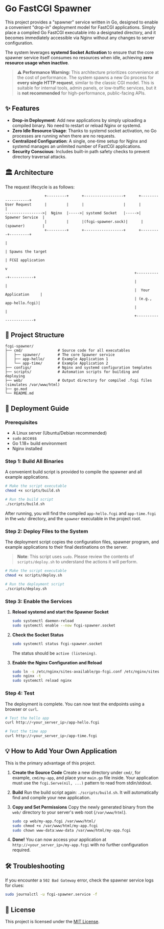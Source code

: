 # Go FastCGI Spawner

This project provides a "spawner" service written in Go, designed to enable a convenient "drop-in" deployment model for FastCGI applications. Simply place a compiled Go FastCGI executable into a designated directory, and it becomes immediately accessible via Nginx without any changes to server configuration.

The system leverages **systemd Socket Activation** to ensure that the core spawner service itself consumes no resources when idle, achieving **zero resource usage when inactive**.

> **⚠️ Performance Warning:** This architecture prioritizes convenience at the cost of performance. The system spawns a new Go process for **every single HTTP request**, similar to the classic CGI model. This is suitable for internal tools, admin panels, or low-traffic services, but it is **not recommended** for high-performance, public-facing APIs.

## ✨ Features

-   **Drop-in Deployment**: Add new applications by simply uploading a compiled binary. No need to restart or reload Nginx or systemd.
-   **Zero Idle Resource Usage**: Thanks to systemd socket activation, no Go processes are running when there are no requests.
-   **Centralized Configuration**: A single, one-time setup for Nginx and systemd manages an unlimited number of FastCGI applications.
-   **Security Conscious**: Includes built-in path safety checks to prevent directory traversal attacks.

## 🏛️ Architecture

The request lifecycle is as follows:

```
                  +---------+      +------------------+      +-------------------+
User Request      |         |      |                  |      |                   |
----------------->|  Nginx  |----->| systemd Socket   |----->|  Spawner Service  |
                  |         |      |(fcgi-spawner.sock)|      |  (spawner)        |
                  +---------+      +------------------+      +---------+---------+
                                                                       |
                                                                       | Spawns the target
                                                                       | FCGI application
                                                                       v
                                                           +-----------+-----------+
                                                           |                       |
                                                           |  Your Application     |
                                                           | (e.g., app-hello.fcgi)|
                                                           |                       |
                                                           +-----------------------+
```

## 📂 Project Structure

```
fcgi-spawner/
├── cmd/                # Source code for all executables
│   ├── spawner/        # The core Spawner service
│   ├── app-hello/      # Example Application 1
│   └── app-time/       # Example Application 2
├── configs/            # Nginx and systemd configuration templates
├── scripts/            # Automation scripts for building and deploying
├── web/                # Output directory for compiled .fcgi files (simulates /var/www/html)
├── go.mod
└── README.md
```

## 🚀 Deployment Guide

### Prerequisites

-   A Linux server (Ubuntu/Debian recommended)
-   `sudo` access
-   Go 1.18+ build environment
-   Nginx installed

### Step 1: Build All Binaries

A convenient build script is provided to compile the spawner and all example applications.

```bash
# Make the script executable
chmod +x scripts/build.sh

# Run the build script
./scripts/build.sh
```

After running, you will find the compiled `app-hello.fcgi` and `app-time.fcgi` in the `web/` directory, and the `spawner` executable in the project root.

### Step 2: Deploy Files to the System

The deployment script copies the configuration files, spawner program, and example applications to their final destinations on the server.

> **Note**: This script uses `sudo`. Please review the contents of `scripts/deploy.sh` to understand the actions it will perform.

```bash
# Make the script executable
chmod +x scripts/deploy.sh

# Run the deployment script
./scripts/deploy.sh
```

### Step 3: Enable the Services

1.  **Reload systemd and start the Spawner Socket**
    ```bash
    sudo systemctl daemon-reload
    sudo systemctl enable --now fcgi-spawner.socket
    ```

2.  **Check the Socket Status**
    ```bash
    sudo systemctl status fcgi-spawner.socket
    ```
    The status should be `active (listening)`.

3.  **Enable the Nginx Configuration and Reload**
    ```bash
    sudo ln -s /etc/nginx/sites-available/go-fcgi.conf /etc/nginx/sites-enabled/
    sudo nginx -t
    sudo systemctl reload nginx
    ```

### Step 4: Test

The deployment is complete. You can now test the endpoints using a browser or `curl`.

```bash
# Test the hello app
curl http://<your_server_ip>/app-hello.fcgi

# Test the time app
curl http://<your_server_ip>/app-time.fcgi
```

## 💡 How to Add Your Own Application

This is the primary advantage of this project.

1.  **Create the Source Code**
    Create a new directory under `cmd/`, for example, `cmd/my-app`, and place your `main.go` file inside. Your application must use the `fcgi.Serve(nil, ...)` pattern to read from stdin/stdout.

2.  **Build**
    Run the build script again: `./scripts/build.sh`. It will automatically find and compile your new application.

3.  **Copy and Set Permissions**
    Copy the newly generated binary from the `web/` directory to your server's web root (`/var/www/html`).
    ```bash
    sudo cp web/my-app.fcgi /var/www/html/
    sudo chmod +x /var/www/html/my-app.fcgi
    sudo chown www-data:www-data /var/www/html/my-app.fcgi
    ```

4.  **Done!**
    You can now access your application at `http://<your_server_ip>/my-app.fcgi` with no further configuration required.

## 🛠️ Troubleshooting

If you encounter a `502 Bad Gateway` error, check the spawner service logs for clues:

```bash
sudo journalctl -u fcgi-spawner.service -f
```

## 📄 License

This project is licensed under the [MIT License](LICENSE).
